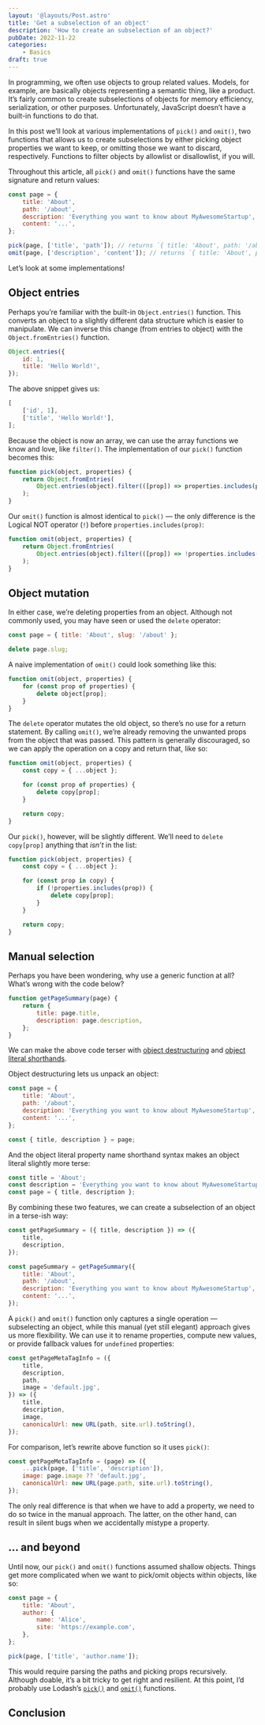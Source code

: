 ```yaml
---
layout: '@layouts/Post.astro'
title: 'Get a subselection of an object'
description: 'How to create an subselection of an object?'
pubDate: 2022-11-22
categories:
	- Basics
draft: true
---
```


In programming, we often use objects to group related values. Models, for example, are basically objects representing a semantic thing, like a product. It’s fairly common to create subselections of objects for memory efficiency, serialization, or other purposes. Unfortunately, JavaScript doesn’t have a built-in functions to do that.

In this post we’ll look at various implementations of `pick()` and `omit()`, two functions that allows us to create subselections by either picking object properties we want to keep, or omitting those we want to discard, respectively. Functions to filter objects by allowlist or disallowlist, if you will.

Throughout this article, all `pick()` and `omit()` functions have the same signature and return values:

```js
const page = {
	title: 'About',
	path: '/about',
	description: 'Everything you want to know about MyAwesomeStartup',
	content: '...',
};

pick(page, ['title', 'path']); // returns `{ title: 'About', path: '/about' }`
omit(page, ['description', 'content']); // returns `{ title: 'About', path: '/about' }`
```

Let’s look at some implementations!

## Object entries

Perhaps you’re familiar with the built-in `Object.entries()` function. This converts an object to a slightly different data structure which is easier to manipulate. We can inverse this change (from entries to object) with the `Object.fromEntries()` function.

```js
Object.entries({
	id: 1,
	title: 'Hello World!',
});
```

The above snippet gives us:

```js
[
	['id', 1],
	['title', 'Hello World!'],
];
```

Because the object is now an array, we can use the array functions we know and love, like `filter()`. The implementation of our `pick()` function becomes this:

```js
function pick(object, properties) {
	return Object.fromEntries(
		Object.entries(object).filter(([prop]) => properties.includes(prop)),
	);
}
```

Our `omit()` function is almost identical to `pick()` — the only difference is the Logical NOT operator (`!`) before `properties.includes(prop)`:

```js
function omit(object, properties) {
	return Object.fromEntries(
		Object.entries(object).filter(([prop]) => !properties.includes(prop)),
	);
}
```

## Object mutation

In either case, we’re deleting properties from an object. Although not commonly used, you may have seen or used the `delete` operator:

```js
const page = { title: 'About', slug: '/about' };

delete page.slug;
```

A naive implementation of `omit()` could look something like this:

```js
function omit(object, properties) {
	for (const prop of properties) {
		delete object[prop];
	}
}
```

The `delete` operator mutates the old object, so there’s no use for a return statement. By calling `omit()`, we’re already removing the unwanted props from the object that was passed. This pattern is generally discouraged, so we can apply the operation on a copy and return that, like so:

```js
function omit(object, properties) {
	const copy = { ...object };

	for (const prop of properties) {
		delete copy[prop];
	}

	return copy;
}
```

Our `pick()`, however, will be slightly different. We’ll need to `delete copy[prop]` anything that _isn’t_ in the list:

```js
function pick(object, properties) {
	const copy = { ...object };

	for (const prop in copy) {
		if (!properties.includes(prop)) {
			delete copy[prop];
		}
	}

	return copy;
}
```

## Manual selection

Perhaps you have been wondering, why use a generic function at all? What’s wrong with the code below?

```js
function getPageSummary(page) {
	return {
		title: page.title,
		description: page.description,
	};
}
```

We can make the above code terser with [object destructuring](https://developer.mozilla.org/en-US/docs/Web/JavaScript/Reference/Operators/Destructuring_assignment) and [object literal shorthands](https://developer.mozilla.org/en-US/docs/Web/JavaScript/Reference/Operators/Object_initializer#property_definitions).

Object destructuring lets us unpack an object:

```js
const page = {
	title: 'About',
	path: '/about',
	description: 'Everything you want to know about MyAwesomeStartup',
	content: '...',
};

const { title, description } = page;
```

And the object literal property name shorthand syntax makes an object literal slightly more terse:

```js
const title = 'About';
const description = 'Everything you want to know about MyAwesomeStartup';
const page = { title, description };
```

By combining these two features, we can create a subselection of an object in a terse-ish way:

```js
const getPageSummary = ({ title, description }) => ({
	title,
	description,
});

const pageSummary = getPageSummary({
	title: 'About',
	path: '/about',
	description: 'Everything you want to know about MyAwesomeStartup',
	content: '...',
});
```

A `pick()` and `omit()` function only captures a single operation — subselecting an object, while this manual (yet still elegant) approach gives us more flexibility. We can use it to rename properties, compute new values, or provide fallback values for `undefined` properties:

```js
const getPageMetaTagInfo = ({
	title,
	description,
	path,
	image = 'default.jpg',
}) => ({
	title,
	description,
	image,
	canonicalUrl: new URL(path, site.url).toString(),
});
```

For comparison, let’s rewrite above function so it uses `pick()`:

```js
const getPageMetaTagInfo = (page) => ({
	...pick(page, ['title', 'description']),
	image: page.image ?? 'default.jpg',
	canonicalUrl: new URL(page.path, site.url).toString(),
});
```

The only real difference is that when we have to add a property, we need to do so twice in the manual approach. The latter, on the other hand, can result in silent bugs when we accidentally mistype a property.

## ... and beyond

Until now, our `pick()` and `omit()` functions assumed shallow objects. Things get more complicated when we want to pick/omit objects within objects, like so:

```js
const page = {
	title: 'About',
	author: {
		name: 'Alice',
		site: 'https://example.com',
	},
};

pick(page, ['title', 'author.name']);
```

This would require parsing the paths and picking props recursively. Although doable, it’s a bit tricky to get right and resilient. At this point, I’d probably use Lodash’s [`pick()`](https://lodash.com/docs/#pick) and [`omit()`](https://lodash.com/docs/#omit) functions.

## Conclusion
